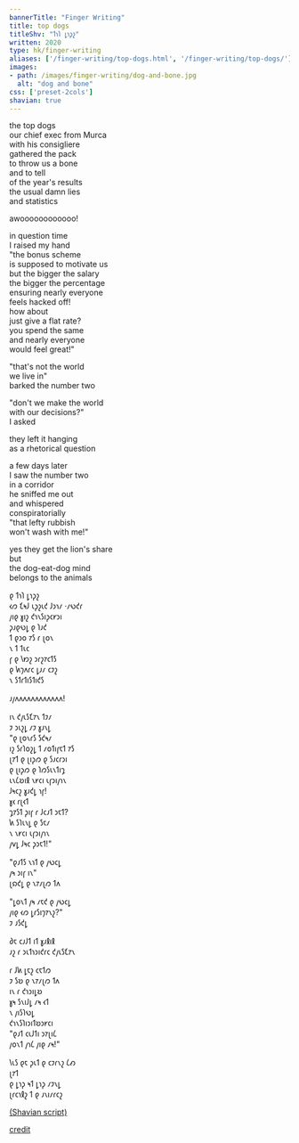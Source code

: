 ```yaml
---
bannerTitle: "Finger Writing" 
title: top dogs
titleShv: "𐑑𐑪𐑐 𐑛𐑪𐑜𐑟"
written: 2020
type: hk/finger-writing
aliases: ['/finger-writing/top-dogs.html', '/finger-writing/top-dogs/']
images:
- path: /images/finger-writing/dog-and-bone.jpg 
  alt: "dog and bone"
css: ['preset-2cols']
shavian: true
---
```


<div class="latin">

the top dogs  
our chief exec from Murca  
with his consigliere  
gathered the pack  
to throw us a bone  
and to tell  
of the year's results  
the usual damn lies  
and statistics


awoooooooooooo!


in question time  
I raised my hand  
"the bonus scheme  
is supposed to motivate us  
but the bigger the salary  
the bigger the percentage  
ensuring nearly everyone  
feels hacked off!  
how about  
just give a flat rate?  
you spend the same  
and nearly everyone  
would feel great!"  


"that's not the world  
we live in"  
barked the number two  


"don't we make the world  
with our decisions?"  
I asked  


they left it hanging  
as a rhetorical question  


a few days later  
I saw the number two  
in a corridor  
he sniffed me out  
and whispered  
conspiratorially  
"that lefty rubbish  
won't wash with me!"


yes they get the lion's share  
but  
the dog-eat-dog mind  
belongs to the animals  

</div>

<div class="shavian">

𐑞 𐑑𐑪𐑐 𐑛𐑪𐑜𐑟  
𐑬𐑼 𐑗𐑰𐑓 𐑧𐑜𐑟𐑧𐑒 𐑓𐑮𐑪𐑥 ·𐑥𐑻𐑒𐑩  
𐑢𐑦𐑞 𐑣𐑦𐑟 𐑒𐑪𐑯𐑕𐑦𐑜𐑤𐑾𐑮𐑦  
𐑜𐑨𐑞𐑻𐑛 𐑞 𐑐𐑨𐑒  
𐑑 𐑞𐑮𐑴 𐑳𐑕 𐑩 𐑚𐑴𐑯  
𐑯 𐑑 𐑑𐑧𐑤  
𐑝 𐑞 𐑘𐑽𐑟 𐑮𐑩𐑟𐑳𐑤𐑑𐑕  
𐑞 𐑿𐑠𐑵𐑩𐑤 𐑛𐑨𐑥 𐑤𐑲𐑟  
𐑯 𐑕𐑑𐑩𐑑𐑦𐑕𐑑𐑦𐑒𐑕

𐑨𐑢𐑵𐑵𐑵𐑵𐑵𐑵𐑵𐑵𐑵𐑵𐑵𐑵!

𐑦𐑯 𐑒𐑢𐑧𐑕𐑗𐑳𐑯 𐑑𐑲𐑥  
𐑲 𐑮𐑧𐑟𐑛 𐑥𐑲 𐑣𐑨𐑯𐑛  
"𐑞 𐑚𐑴𐑯𐑩𐑕 𐑕𐑒𐑰𐑥  
𐑦𐑟 𐑕𐑩𐑐𐑴𐑟𐑛 𐑑 𐑥𐑴𐑑𐑦𐑝𐑱𐑑 𐑳𐑕  
𐑚𐑳𐑑 𐑞 𐑚𐑦𐑜𐑼 𐑞 𐑕𐑨𐑤𐑩𐑮𐑦  
𐑞 𐑚𐑦𐑜𐑼 𐑞 𐑐𐑼𐑕𐑧𐑯𐑑𐑦𐑡  
𐑧𐑯𐑖𐑹𐑦𐑙 𐑯𐑾𐑤𐑦 𐑧𐑝𐑮𐑦𐑢𐑪𐑯  
𐑓𐑰𐑤𐑟 𐑣𐑨𐑒𐑛 𐑪𐑝!  
𐑣𐑬 𐑩𐑚𐑬𐑑  
𐑡𐑳𐑕𐑑 𐑜𐑦𐑝 𐑩 𐑓𐑤𐑨𐑑 𐑮𐑱𐑑?  
𐑿 𐑕𐑐𐑧𐑯𐑛 𐑞 𐑕𐑱𐑥  
𐑯 𐑯𐑾𐑤𐑦 𐑧𐑝𐑮𐑦𐑢𐑪𐑯  
𐑢𐑫𐑛 𐑓𐑰𐑤 𐑜𐑮𐑱𐑑!"

"𐑞𐑨𐑑𐑕 𐑯𐑪𐑑 𐑞 𐑢𐑻𐑤𐑛  
𐑢𐑰 𐑮𐑦𐑝 𐑦𐑯"  
𐑚𐑸𐑒𐑛 𐑞 𐑯𐑳𐑥𐑚𐑼 𐑑𐑵

"𐑛𐑴𐑯𐑑 𐑢𐑰 𐑥𐑱𐑒 𐑞 𐑢𐑻𐑤𐑛  
𐑢𐑦𐑞 𐑬𐑼 𐑛𐑩𐑕𐑦𐑠𐑳𐑯𐑟?"  
𐑲 𐑨𐑕𐑒𐑛

𐑔𐑱 𐑤𐑨𐑓𐑑 𐑦𐑑 𐑣𐑨𐑙𐑦𐑙  
𐑨𐑟 𐑩 𐑮𐑧𐑑𐑪𐑮𐑦𐑒𐑩𐑤 𐑒𐑢𐑧𐑕𐑗𐑳𐑯

𐑩 𐑓𐑿 𐑛𐑱𐑟 𐑤𐑱𐑑𐑼  
𐑲 𐑕𐑹 𐑞 𐑯𐑳𐑥𐑚𐑼 𐑑𐑵  
𐑦𐑯 𐑩 𐑒𐑪𐑮𐑦𐑛𐑹  
𐑣𐑰 𐑕𐑯𐑦𐑓𐑛 𐑥𐑰 𐑬𐑑  
𐑯 𐑢𐑦𐑕𐑐𐑻𐑛  
𐑒𐑪𐑯𐑕𐑐𐑦𐑮𐑦𐑑𐑹𐑮𐑾𐑤𐑦  
"𐑞𐑨𐑑 𐑤𐑧𐑓𐑑𐑦 𐑮𐑳𐑚𐑦𐑖  
𐑢𐑴𐑯𐑑 𐑢𐑪𐑖 𐑢𐑦𐑞 𐑥𐑰!"

𐑘𐑧𐑕 𐑞𐑱 𐑜𐑧𐑑 𐑞 𐑤𐑲𐑩𐑯𐑟 𐑖𐑺  
𐑚𐑳𐑑  
𐑞 𐑛𐑪𐑜 𐑰𐑑 𐑛𐑪𐑜 𐑥𐑲𐑯𐑛  
𐑚𐑩𐑤𐑪𐑙𐑟 𐑑 𐑞 𐑨𐑯𐑦𐑥𐑩𐑤𐑟

[(Shavian script)](/shavian/intro)

</div>

[credit](https://rocksolidk9.wordpress.com/)

